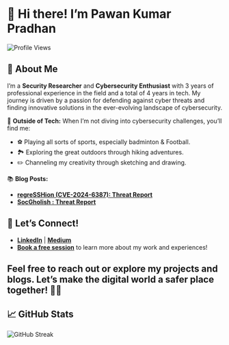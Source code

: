 # 👋 Hi there! I’m **Pawan Kumar Pradhan**

![Profile Views](https://komarev.com/ghpvc/?username=pawan971&style=flat-square)

## 🌟 About Me

I’m a **Security Researcher** and **Cybersecurity Enthusiast** with 3 years of professional experience in the field and a total of 4 years in tech. My journey is driven by a passion for defending against cyber threats and finding innovative solutions in the ever-evolving landscape of cybersecurity.


🎨 **Outside of Tech:**
When I’m not diving into cybersecurity challenges, you’ll find me:
- ⚽ Playing all sorts of sports, especially badminton & Football.
- 🏞️ Exploring the great outdoors through hiking adventures.
- ✏️ Channeling my creativity through sketching and drawing.

📚 **Blog Posts:**
- [**regreSSHion (CVE-2024-6387): Threat Report**](https://me.pawankpradhan.com/blogs/regresshion-cve-2024-6387-threat-report)
- [**SocGholish : Threat Report**](https://me.pawankpradhan.com/blogs/socgholish-threat-report)

## 💬 Let’s Connect!

- **[LinkedIn](https://www.linkedin.com/in/pawankpradhan/)** | **[Medium](https://medium.com/@p.pradhan1997)**
- **[Book a free session](https://booking.setmore.com/scheduleappointment/9eb93039-27c9-4322-830b-e6dcc94b2b27)** to learn more about my work and experiences!

Feel free to reach out or explore my projects and blogs. Let’s make the digital world a safer place together! 🚀🔐
---
## 📈 GitHub Stats
 ![GitHub Streak](https://github-readme-streak-stats.herokuapp.com/?user=pawan-pradhan&theme=radical)
